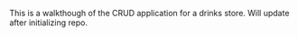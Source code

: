 This is a walkthough of the CRUD application for a drinks store. Will update after initializing repo.